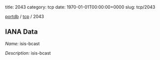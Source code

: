 title: 2043
category: tcp
date: 1970-01-01T00:00:00+0000
slug: tcp/2043

[portdb](/) / [tcp](/category/tcp.html) / 2043


## IANA Data

_Name:_ isis-bcast

_Description:_ isis-bcast

